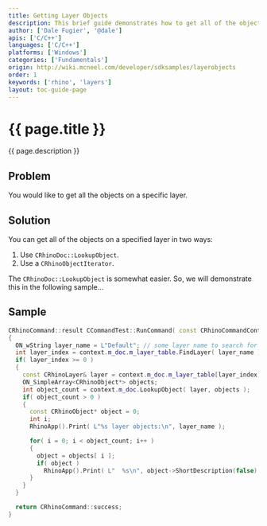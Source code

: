 ```yaml
---
title: Getting Layer Objects
description: This brief guide demonstrates how to get all of the objects on a layer using C/C++.
author: ['Dale Fugier', '@dale']
apis: ['C/C++']
languages: ['C/C++']
platforms: ['Windows']
categories: ['Fundamentals']
origin: http://wiki.mcneel.com/developer/sdksamples/layerobjects
order: 1
keywords: ['rhino', 'layers']
layout: toc-guide-page
---
```


# {{ page.title }}

{{ page.description }}

## Problem

You would like to get all the objects on a specific layer.

## Solution

You can get all of the objects on a specified layer in two ways:

1. Use `CRhinoDoc::LookupObject`.
1. Use a `CRhinoObjectIterator`.

The `CRhinoDoc::LookupObject` is somewhat easier.  So, we will demonstrate this in the following sample...

## Sample

```cpp
CRhinoCommand::result CCommandTest::RunCommand( const CRhinoCommandContext& context )
{
  ON_wString layer_name = L"Default"; // some layer name to search for
  int layer_index = context.m_doc.m_layer_table.FindLayer( layer_name );
  if( layer_index >= 0 )
  {
    const CRhinoLayer& layer = context.m_doc.m_layer_table[layer_index];
    ON_SimpleArray<CRhinoObject*> objects;
    int object_count = context.m_doc.LookupObject( layer, objects );
    if( object_count > 0 )
    {
      const CRhinoObject* object = 0;
      int i;
      RhinoApp().Print( L"%s layer objects:\n", layer_name );

      for( i = 0; i < object_count; i++ )
      {
        object = objects[ i ];
        if( object )
          RhinoApp().Print( L"  %s\n", object->ShortDescription(false) );
      }
    }
  }

  return CRhinoCommand::success;
}
```
